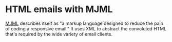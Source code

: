 # HTML emails with MJML

[MJML](https://mjml.io/documentation/) describes itself as "a markup language designed to reduce the pain of coding a responsive email." It uses XML to abstract the convoluted HTML that's required by the wide variety of email clients.
